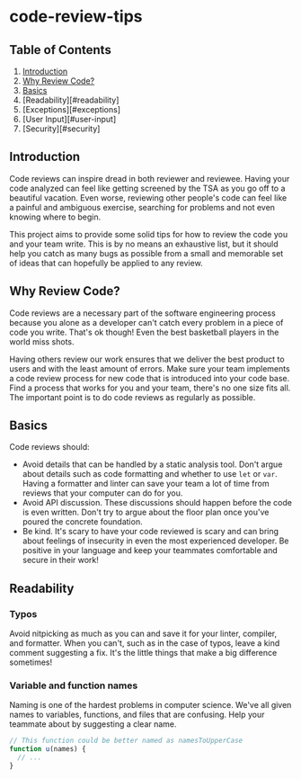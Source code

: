 # code-review-tips

## Table of Contents
  1. [Introduction](#introduction)
  2. [Why Review Code?](#why-review-code)
  3. [Basics](#basics)
  4. [Readability][#readability]
  5. [Exceptions][#exceptions]
  6. [User Input][#user-input]
  7. [Security][#security]

## Introduction
Code reviews can inspire dread in both reviewer and reviewee. Having your
code analyzed can feel like getting screened by the TSA as you go off to a
beautiful vacation. Even worse, reviewing other people's code can feel like
a painful and ambiguous exercise, searching for problems and not even knowing where to begin.

This project aims to provide some solid tips for how to review the code you and
your team write. This is by no means an exhaustive list, but it should help you
catch as many bugs as possible from a small and memorable set of ideas that can
hopefully be applied to any review.

## Why Review Code?
Code reviews are a necessary part of the software engineering process because
you alone as a developer can't catch every problem in a piece of code you
write. That's ok though! Even the best basketball players in the world miss
shots.

Having others review our work ensures that we deliver the best product to users
and with the least amount of errors. Make sure your team implements a code
review process for new code that is introduced into your code base. Find a
process that works for you and your team, there's no one size fits all. The
important point is to do code reviews as regularly as possible.

## Basics
Code reviews should:

- Avoid details that can be handled by a static analysis tool. Don't argue about
details such as code formatting and whether to use `let` or `var`. Having a
formatter and linter can save your team a lot of time from reviews that your
computer can do for you.
- Avoid API discussion. These discussions should happen before the code is even
written. Don't try to argue about the floor plan once you've poured the concrete
foundation.
- Be kind. It's scary to have your code reviewed is scary and can bring about
feelings of insecurity in even the most experienced developer. Be positive
in your language and keep your teammates comfortable and secure in their work!

## Readability

### Typos
Avoid nitpicking as much as you can and save it for your linter, compiler, and
formatter. When you can't, such as in the case of typos, leave a kind comment
suggesting a fix. It's the little things that make a big difference sometimes!

### Variable and function names
Naming is one of the hardest problems in computer science. We've all given names
to variables, functions, and files that are confusing. Help your teammate about
by suggesting a clear name.

```javascript
// This function could be better named as namesToUpperCase
function u(names) {
  // ...
}
```
